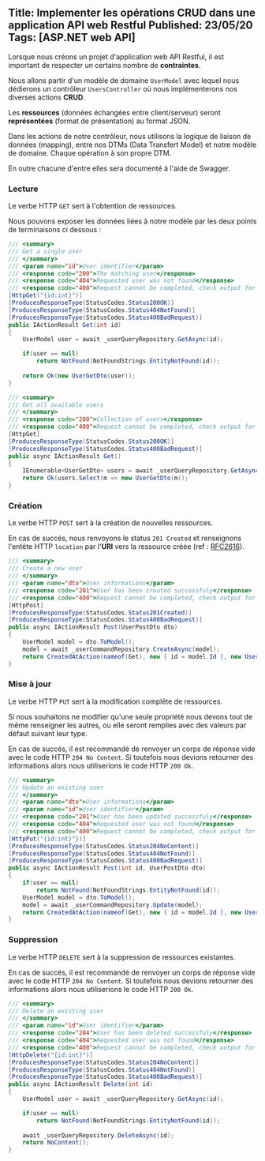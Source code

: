 Title: Implementer les opérations CRUD dans une application API web Restful
Published: 23/05/20
Tags: [ASP.NET web API]
---

Lorsque nous créons un projet d'application web API Restful, il est important de respecter un certains nombre de **contraintes**.

Nous allons partir d'un modèle de domaine ```UserModel``` avec lequel nous dédierons un contrôleur ```UsersController``` où nous implémenterons nos diverses actions **CRUD**.

Les **ressources** (données échangées entre client/serveur) seront **représentées** (format de présentation) au format JSON.

Dans les actions de notre contrôleur, nous utilisons la logique de liaison de données (mapping), entre nos DTMs (Data Transfert Model) et notre modèle de domaine. Chaque opération à son propre DTM.

En outre chacune d'entre elles sera documenté à l'aide de Swagger.

### Lecture

Le verbe HTTP ```GET``` sert à l'obtention de ressources.

Nous pouvons exposer les données liées à notre modèle par les deux points de terminaisons ci dessous :

```csharp
/// <summary>
/// Get a single user
/// </summary>
/// <param name="id">User identifier</param>
/// <response code="200">The matching user</response>
/// <response code="404">Requested user was not found</response>
/// <response code="400">Request cannot be completed, check output for more details</response>
[HttpGet("{id:int}")]
[ProducesResponseType(StatusCodes.Status200OK)]
[ProducesResponseType(StatusCodes.Status404NotFound)]
[ProducesResponseType(StatusCodes.Status400BadRequest)]
public IActionResult Get(int id)
{
    UserModel user = await _userQueryRepository.GetAsync(id);

    if(user == null)
        return NotFound(NotFoundStrings.EntityNotFound(id));
    
    return Ok(new UserGetDto(user));
}

/// <summary>
/// Get all available users
/// </summary>
/// <response code="200">Collection of users</response>
/// <response code="400">Request cannot be completed, check output for more details</response>
[HttpGet]
[ProducesResponseType(StatusCodes.Status200OK)]
[ProducesResponseType(StatusCodes.Status400BadRequest)]
public async IActionResult Get()
{
    IEnumerable<UserGetDto> users = await _userQueryRepository.GetAsync();
    return Ok(users.Select(m => new UserGetDto(m));
}
```

### Création

Le verbe HTTP ```POST``` sert à la création de nouvelles ressources.

En cas de succés, nous renvoyons le status ```201 Created``` et renseignons l'entête HTTP ```location``` par l'**URI** vers la ressource créée (ref : [RFC2616](https://tools.ietf.org/html/rfc2616#section-9.5)).

```csharp
/// <summary>
/// Create a new user
/// </summary>
/// <param name="dto">User informations</param>
/// <response code="201">User has been created successfuly</response>
/// <response code="400">Request cannot be completed, check output for more details</response>
[HttpPost]
[ProducesResponseType(StatusCodes.Status201Created)]
[ProducesResponseType(StatusCodes.Status400BadRequest)]
public async IActionResult Post(UserPostDto dto)
{
    UserModel model = dto.ToModel();
    model = await _userCommandRepository.CreateAsync(model);
    return CreatedAtAction(nameof(Get), new { id = model.Id }, new UserGetDto(model));
}
```

### Mise à jour

Le verbe HTTP ```PUT``` sert à la modification complête de ressources.

Si nous souhaitons ne modifier qu'une seule propriété nous devons tout de même renseigner les autres, ou elle seront remplies avec des valeurs par défaut suivant leur type.

En cas de succés, il est recommandé de renvoyer un corps de réponse vide avec le code HTTP ```204 No Content```. Si toutefois nous devions retourner des informations alors nous utiliserions le code HTTP ```200 Ok```.

```csharp
/// <summary>
/// Update an existing user
/// </summary>
/// <param name="dto">User informations</param>
/// <param name="id">User identifier</param>
/// <response code="201">User has been updated successfuly</response>
/// <response code="404">Requested user was not found</response>
/// <response code="400">Request cannot be completed, check output for more details</response>
[HttpPut("{id:int}"})]
[ProducesResponseType(StatusCodes.Status204NoContent)]
[ProducesResponseType(StatusCodes.Status404NotFound)]
[ProducesResponseType(StatusCodes.Status400BadRequest)]
public async IActionResult Post(int id, UserPostDto dto)
{
    if(user == null)
        return NotFound(NotFoundStrings.EntityNotFound(id));
    UserModel model = dto.ToModel();
    model = await _userCommandRepository.Update(model);
    return CreatedAtAction(nameof(Get), new { id = model.Id }, new UserGetDto(model));
}
```

### Suppression

Le verbe HTTP ```DELETE``` sert à la suppression de ressources existantes.

En cas de succés, il est recommandé de renvoyer un corps de réponse vide avec le code HTTP ```204 No Content```. Si toutefois nous devions retourner des informations alors nous utiliserions le code HTTP ```200 Ok```.

```csharp
/// <summary>
/// Delete an existing user
/// </summary>
/// <param name="id">User identifier</param>
/// <response code="204">User has been deleted successfuly</response>
/// <response code="404">Requested user was not found</response>
/// <response code="400">Request cannot be completed, check output for more details</response>
[HttpDelete("{id:int}")]
[ProducesResponseType(StatusCodes.Status204NoContent)]
[ProducesResponseType(StatusCodes.Status404NotFound)]
[ProducesResponseType(StatusCodes.Status400BadRequest)]
public async IActionResult Delete(int id)
{
    UserModel user = await _userQueryRepository.GetAsync(id);

    if(user == null)
        return NotFound(NotFoundStrings.EntityNotFound(id));
    
    await _userQueryRepository.DeleteAsync(id);
    return NoContent();
}
```